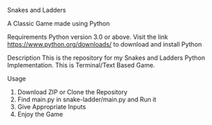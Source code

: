 Snakes and Ladders

A Classic Game made using Python

Requirements
Python version 3.0 or above. Visit the link https://www.python.org/downloads/ to download and install Python

Description
This is the repository for my Snakes and Ladders Python Implementation.
This is Terminal/Text Based Game.

Usage

1. Download ZIP or Clone the Repository
2. Find main.py in snake-ladder/main.py and Run it
3. Give Appropriate Inputs
4. Enjoy the Game